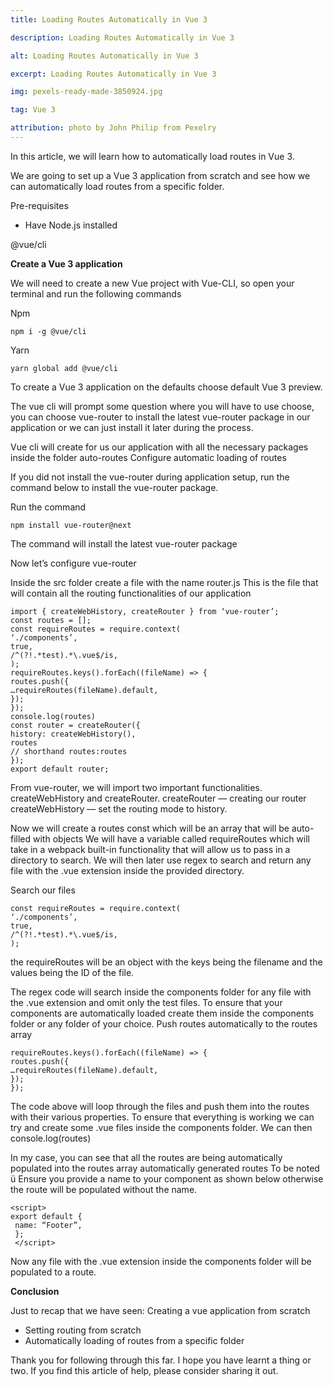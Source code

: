 ```yaml
---
title: Loading Routes Automatically in Vue 3

description: Loading Routes Automatically in Vue 3

alt: Loading Routes Automatically in Vue 3

excerpt: Loading Routes Automatically in Vue 3

img: pexels-ready-made-3850924.jpg

tag: Vue 3

attribution: photo by John Philip from Pexelry
---
```


In this article, we will learn how to automatically load routes in Vue 3.

We are going to set up a Vue 3 application from scratch and see how we can automatically load routes from a specific folder.

Pre-requisites

- Have Node.js installed

@vue/cli

**Create a Vue 3 application**

We will need to create a new Vue project with Vue-CLI, so open your terminal and run the following commands

Npm

```js{1,3-5}[vue-scroll-indicator.js]
npm i -g @vue/cli
```

Yarn

```js{1,3-5}[vue-scroll-indicator.js]
yarn global add @vue/cli
```

To create a Vue 3 application on the defaults choose default Vue 3 preview.

The vue cli will prompt some question where you will have to use choose, you can choose vue-router to install the latest vue-router package in our application or we can just install it later during the process.

Vue cli will create for us our application with all the necessary packages inside the folder auto-routes
Configure automatic loading of routes

If you did not install the vue-router during application setup, run the command below to install the vue-router package.

Run the command

```js{1,3-5}[vue-scroll-indicator.js]
npm install vue-router@next
```

The command will install the latest vue-router package

Now let’s configure vue-router

Inside the src folder create a file with the name router.js
This is the file that will contain all the routing functionalities of our application


```js{1,3-5}[vue-scroll-indicator.js]
import { createWebHistory, createRouter } from ‘vue-router’;
const routes = [];
const requireRoutes = require.context(
‘./components’,
true,
/^(?!.*test).*\.vue$/is,
);
requireRoutes.keys().forEach((fileName) => {
routes.push({
…requireRoutes(fileName).default,
});
});
console.log(routes)
const router = createRouter({
history: createWebHistory(),
routes
// shorthand routes:routes
});
export default router;
```


From vue-router, we will import two important functionalities. createWebHistory and createRouter.
createRouter — creating our router
createWebHistory — set the routing mode to history.

Now we will create a routes const which will be an array that will be auto-filled with objects
We will have a variable called requireRoutes which will take in a webpack built-in functionality that will allow us to pass in a directory to search. We will then later use regex to search and return any file with the .vue extension inside the provided directory.

Search our files

```js{1,3-5}[vue-scroll-indicator.js]
const requireRoutes = require.context(
‘./components’,
true,
/^(?!.*test).*\.vue$/is,
);
```
the requireRoutes will be an object with the keys being the filename and the values being the ID of the file.


The regex code will search inside the components folder for any file with the .vue extension and omit only the test files.
To ensure that your components are automatically loaded create them inside the components folder or any folder of your choice.
Push routes automatically to the routes array

```js{1,3-5}[vue-scroll-indicator.js]
requireRoutes.keys().forEach((fileName) => {
routes.push({
…requireRoutes(fileName).default,
});
});
```

The code above will loop through the files and push them into the routes with their various properties.
To ensure that everything is working we can try and create some .vue files inside the components folder.
We can then console.log(routes)

In my case, you can see that all the routes are being automatically populated into the routes array
automatically generated routes
To be noted
ü Ensure you provide a name to your component as shown below otherwise the route will be populated without the name.
```js{1,3-5}[vue-scroll-indicator.js]
<script>
export default {
 name: “Footer”,
 };
 </script>
 ```
Now any file with the .vue extension inside the components folder will be populated to a route.

**Conclusion**

Just to recap that we have seen:
Creating a vue application from scratch
- Setting routing from scratch
- Automatically loading of routes from a specific folder
  
Thank you for following through this far. I hope you have learnt a thing or two. If you find this article of help, please consider sharing it out.